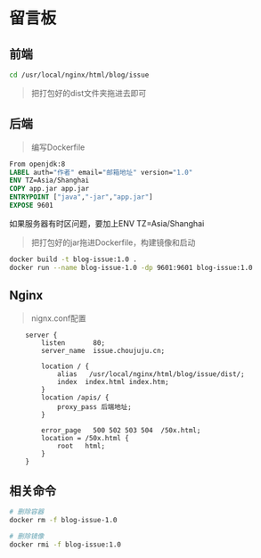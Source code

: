 # 留言板

## 前端

```sh
cd /usr/local/nginx/html/blog/issue
```

> 把打包好的dist文件夹拖进去即可

## 后端

> 编写Dockerfile

```dockerfile
From openjdk:8
LABEL auth="作者" email="邮箱地址" version="1.0"
ENV TZ=Asia/Shanghai
COPY app.jar app.jar
ENTRYPOINT ["java","-jar","app.jar"]
EXPOSE 9601
```
如果服务器有时区问题，要加上ENV TZ=Asia/Shanghai

> 把打包好的jar拖进Dockerfile，构建镜像和启动

```sh
docker build -t blog-issue:1.0 .
docker run --name blog-issue-1.0 -dp 9601:9601 blog-issue:1.0
```

## Nginx

> nignx.conf配置

```nginx
    server {
        listen       80;
        server_name  issue.choujuju.cn;

        location / {
            alias   /usr/local/nginx/html/blog/issue/dist/;
            index  index.html index.htm;
        }
        location /apis/ {
            proxy_pass 后端地址;
        }

        error_page   500 502 503 504  /50x.html;
        location = /50x.html {
            root   html;
        }
    }
```

## 相关命令

```sh
# 删除容器
docker rm -f blog-issue-1.0

# 删除镜像
docker rmi -f blog-issue:1.0
```

